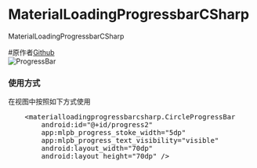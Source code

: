 # MaterialLoadingProgressbarCSharp
MaterialLoadingProgressbarCSharp

#原作者<a href="">Github</a>
<br />
<img src="https://github.com/lsjwzh/MaterialLoadingProgressBar/raw/master/screen.gif" alt="ProgressBar" style="max-width:100%;">
<br />
<h3>使用方式</h3>
<p>在视图中按照如下方式使用</p>
<pre>
    &ltmaterialloadingprogressbarcsharp.CircleProgressBar
        android:id="@+id/progress2"
        app:mlpb_progress_stoke_width="5dp"
        app:mlpb_progress_text_visibility="visible"
        android:layout_width="70dp"
        android:layout_height="70dp" /&gt
</pre>
